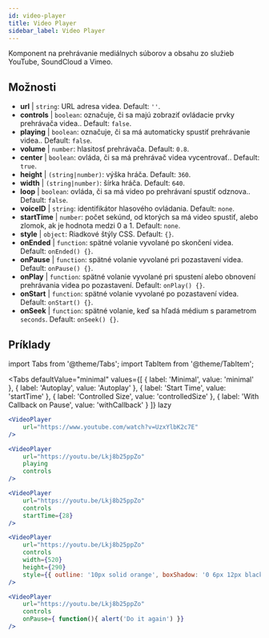 ```yaml
---
id: video-player
title: Video Player
sidebar_label: Video Player
---
```


Komponent na prehrávanie mediálnych súborov a obsahu zo služieb YouTube, SoundCloud a Vimeo.

## Možnosti

* __url__ | `string`: URL adresa videa. Default: `''`.
* __controls__ | `boolean`: označuje, či sa majú zobraziť ovládacie prvky prehrávača videa.. Default: `false`.
* __playing__ | `boolean`: označuje, či sa má automaticky spustiť prehrávanie videa.. Default: `false`.
* __volume__ | `number`: hlasitosť prehrávača. Default: `0.8`.
* __center__ | `boolean`: ovláda, či sa má prehrávač videa vycentrovať.. Default: `true`.
* __height__ | `(string|number)`: výška hráča. Default: `360`.
* __width__ | `(string|number)`: šírka hráča. Default: `640`.
* __loop__ | `boolean`: ovláda, či sa má video po prehrávaní spustiť odznova.. Default: `false`.
* __voiceID__ | `string`: identifikátor hlasového ovládania. Default: `none`.
* __startTime__ | `number`: počet sekúnd, od ktorých sa má video spustiť, alebo zlomok, ak je hodnota medzi 0 a 1. Default: `none`.
* __style__ | `object`: Riadkové štýly CSS. Default: `{}`.
* __onEnded__ | `function`: spätné volanie vyvolané po skončení videa. Default: `onEnded() {}`.
* __onPause__ | `function`: spätné volanie vyvolané pri pozastavení videa. Default: `onPause() {}`.
* __onPlay__ | `function`: spätné volanie vyvolané pri spustení alebo obnovení prehrávania videa po pozastavení. Default: `onPlay() {}`.
* __onStart__ | `function`: spätné volanie vyvolané po pozastavení videa. Default: `onStart() {}`.
* __onSeek__ | `function`: spätné volanie, keď sa hľadá médium s parametrom `seconds`. Default: `onSeek() {}`.


## Príklady

import Tabs from '@theme/Tabs';
import TabItem from '@theme/TabItem';

<Tabs
    defaultValue="minimal"
    values={[
        { label: 'Minimal', value: 'minimal' },
        { label: 'Autoplay', value: 'Autoplay' },
        { label: 'Start Time', value: 'startTime' },
        { label: 'Controlled Size', value: 'controlledSize' },
        { label: 'With Callback on Pause', value: 'withCallback' }
    ]}
    lazy
>
<TabItem value="minimal">

```jsx live
<VideoPlayer
    url="https://www.youtube.com/watch?v=UzxYlbK2c7E"
/>
```

</TabItem>

<TabItem value="withStyle">

```jsx live
<VideoPlayer
    url="https://youtu.be/Lkj8b25ppZo"
    playing
    controls
/>
```
</TabItem>

<TabItem value="startTime">

```jsx live
<VideoPlayer
    url="https://youtu.be/Lkj8b25ppZo"
    controls
    startTime={28}
/>
```
</TabItem>


<TabItem value="controlledSize">

```jsx live
<VideoPlayer
    url="https://youtu.be/Lkj8b25ppZo"
    controls
    width={520}
    height={290}
    style={{ outline: '10px solid orange', boxShadow: '0 6px 12px black'}}
/>
```
</TabItem>


<TabItem value="withCallback">

```jsx live
<VideoPlayer
    url="https://youtu.be/Lkj8b25ppZo"
    controls
    onPause={ function(){ alert('Do it again') }}
/>
```
</TabItem>

</Tabs>



